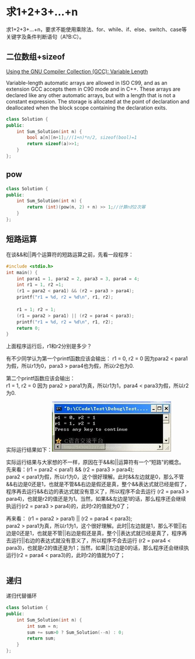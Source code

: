 # 求1+2+3+...+n

求1+2+3+...+n，要求不能使用乘除法、for、while、if、else、switch、case等关键字及条件判断语句（A?B:C）。

## 二位数组+sizeof

[Using the GNU Compiler Collection (GCC): Variable Length](https://gcc.gnu.org/onlinedocs/gcc/Variable-Length.html)

Variable-length automatic arrays are allowed in ISO C99, and as an extension GCC accepts them in C90 mode and in C++. These arrays are declared like any other automatic arrays, but with a length that is not a constant expression. The storage is allocated at the point of declaration and deallocated when the block scope containing the declaration exits.

```cpp
class Solution {
public:
    int Sum_Solution(int n) {
        bool a[n][n+1];//(1+n)*n/2, sizeof(bool)=1
        return sizeof(a)>>1;
    }
};
```

## pow

```cpp
class Solution {
public:
    int Sum_Solution(int n) {
        return (int)(pow(n, 2) + n) >> 1;//计算n的2次幂
    }
};
```


## 短路运算

在谈&&和||两个运算符的短路运算之前，先看一段程序：
```c
#include <stdio.h> 
int main() {
    int para1 = 1, para2 = 2, para3 = 3, para4 = 4;
    int r1 = 1, r2 =1;
    (r1 = para2 < para1) && (r2 = para3 > para4);
    printf("r1 = %d, r2 = %d\n", r1, r2);
 
    r1 = 1; r2 = 1;
    (r1 = para2 > para1) || (r2 = para4 < para3);
    printf("r1 = %d, r2 = %d\n", r1, r2);
    return 0;
}
```
上面程序运行后，r1和r2分别是多少？

有不少同学认为第一个printf函数应该会输出： 
r1 = 0, r2 = 0
因为para2 < para1为假，所以r1为0，para3 > para4也为假，所以r2也为0.

第二个printf函数应该会输出：  
r1 = 1, r2 = 0
因为 para2 > para1为真，所以r1为1，para4 < para3为假，所以r2为0.

实际运行结果如下：![img](./and_or.png)

实际运行结果与大家想的不一样，原因在于&&和||运算符有一个“短路”的概念。  
先来看：(r1 = para2 < para1) && (r2 = para3 > para4);  
para2 < para1为假，所以r1为0，这个很好理解。此时&&左边就是0，那么不管&&右边是0还是1，也就是不管&&右边是假还是真，整个&&表达式就已经是假了，程序再去运行&&右边的表达式就没有意义了，所以程序不会去运行 (r2 = para3 > para4)，也就是r2的值还是为1。当然，如果&&左边是1的话，那么程序还会继续执运行(r2 = para3 > para4)的，此时r2的值就为0了；  

再来看： (r1 = para2 > para1) || (r2 = para4 < para3);  
 para2 > para1为真，所以r1为1，这个很好理解。此时||左边就是1，那么不管||右边是0还是1，也就是不管||右边是假还是真，整个||表达式就已经是真了，程序再去运行||右边的表达式就没有意义了，所以程序不会去运行 (r2 = para4 < para3)，也就是r2的值还是为1；当然，如果||左边是0的话，那么程序还会继续执运行(r2 = para4 < para3)的，此时r2的值就为0了；  

```cpp

```


## 递归

递归代替循环

```cpp
class Solution {
public:
    int Sum_Solution(int n) {
        int sum = n;
        sum += sum>0 ? Sum_Solution(--n) : 0;
        return sum;
    }
};
```
